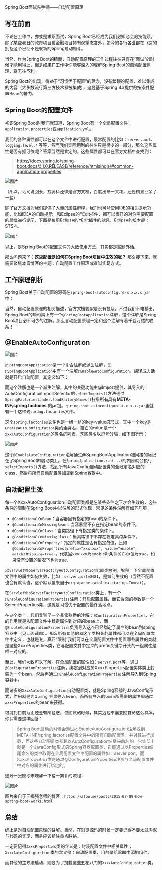 Spring Boot面试杀手锏——自动配置原理

## 写在前面

不论在工作中，亦或是求职面试，Spring Boot已经成为我们必知必会的技能项。除了某些老旧的政府项目或金融项目持有观望态度外，如今的各行各业都在飞速的拥抱这个已经不是很新的Spring启动框架。

当然，作为Spring Boot的精髓，自动配置原理的工作过程往往只有在“面试”的时候才能用得上，但是如果在工作中你能够深入的理解Spring Boot的自动配置原理，将无往不利。

Spring Boot的出现，得益于“习惯优于配置”的理念，没有繁琐的配置、难以集成的内容（大多数流行第三方技术都被集成），这是基于Spring 4.x提供的按条件配置Bean的能力。

## Spring Boot的配置文件

初识Spring Boot时我们就知道，Spring Boot有一个全局配置文件：`application.properties`或`application.yml`。

我们的各种属性都可以在这个文件中进行配置，最常配置的比如：`server.port`、`logging.level.*` 等等，然而我们实际用到的往往只是很少的一部分，那么这些属性是否有据可依呢？答案当然是肯定的，这些属性都可以在官方文档中查找到：

> https://docs.spring.io/spring-boot/docs/2.1.0.RELEASE/reference/htmlsingle/#common-application-properties

![图片](https://mmbiz.qpic.cn/mmbiz_png/eQPyBffYbucHUOGcuujjDauAqWial6mia79N4dM5ia1x5CVmtq2A6ibHDDvicUuQYuxBGBo5c9kQXl5TE0iaibdvUs42Q/640?wx_fmt=png&tp=webp&wxfrom=5&wx_lazy=1&wx_co=1)

（所以，话又说回来，找资料还得是官方文档，百度出来一大堆，还是稍显业余了一些）

除了官方文档为我们提供了大量的属性解释，我们也可以使用IDE的相关提示功能，比如IDEA的自动提示，和Eclipse的YEdit插件，都可以很好的对你需要配置的属性进行提示，下图是使用Eclipse的YEdit插件的效果，Eclipse的版本是：STS 4。

![图片](https://mmbiz.qpic.cn/mmbiz_png/eQPyBffYbucHUOGcuujjDauAqWial6mia7ZSgbKGAuVrfVE3ea5fn5FWgIfiawIUSIWxiaSMqY0E8MbbAOvf15WBiaA/640?wx_fmt=png&tp=webp&wxfrom=5&wx_lazy=1&wx_co=1)

以上，是Spring Boot的配置文件的大致使用方法，其实都是些题外话。

那么问题来了：**这些配置是如何在Spring Boot项目中生效的呢？** 那么接下来，就需要聚焦本篇博客的主题：自动配置工作原理或者叫实现方式。

## 工作原理剖析

Spring Boot关于自动配置的源码在`spring-boot-autoconfigure-x.x.x.x.jar`中：

当然，自动配置原理的相关描述，官方文档貌似是没有提及。不过我们不难猜出，Spring Boot的启动类上有一个`@SpringBootApplication`注解，这个注解是Spring Boot项目必不可少的注解。那么自动配置原理一定和这个注解有着千丝万缕的联系！

## @EnableAutoConfiguration

![图片](https://mmbiz.qpic.cn/mmbiz_png/eQPyBffYbucHUOGcuujjDauAqWial6mia72NvP26rVZBgkyuqiaSwolApTHoRpbWQOlHuAlq1vnIfFxgRYvECAkAQ/640?wx_fmt=png&tp=webp&wxfrom=5&wx_lazy=1&wx_co=1)

`@SpringBootApplication`是一个复合注解或派生注解，在`@SpringBootApplication`中有一个注解`@EnableAutoConfiguration`，翻译成人话就是开启自动配置，其定义如下：

而这个注解也是一个派生注解，其中的关键功能由@Import提供，其导入的AutoConfigurationImportSelector的`selectImports()`方法通过`SpringFactoriesLoader.loadFactoryNames()`扫描所有具有**META-INF/spring.factories** 的jar包。`spring-boot-autoconfigure-x.x.x.x.jar`里就有一个这样的`spring.factories`文件。

这个`spring.factories`文件也是一组一组的key=value的形式，其中一个key是`EnableAutoConfiguration`类的全类名，而它的value是一个`xxxxAutoConfiguration`的类名的列表，这些类名以逗号分隔，如下图所示：

![图片](https://mmbiz.qpic.cn/mmbiz_png/eQPyBffYbucHUOGcuujjDauAqWial6mia7xPd4XCIaxL06BKRaRJDGdJuYn47hdYrd1mEJvOT3PqWzDEjTSFLtPQ/640?wx_fmt=png&tp=webp&wxfrom=5&wx_lazy=1&wx_co=1)

这个`@EnableAutoConfiguration`注解通过@SpringBootApplication被间接的标记在了Spring Boot的启动类上。在`SpringApplication.run(...)`的内部就会执行`selectImports()`方法，找到所有JavaConfig自动配置类的全限定名对应的class，然后将所有自动配置类加载到Spring容器中。

## 自动配置生效

每一个XxxxAutoConfiguration自动配置类都是在某些条件之下才会生效的，这些条件的限制在Spring Boot中以注解的形式体现，常见的条件注解有如下几项：

- `@ConditionalOnBean`：当容器里有指定的bean的条件下。
- `@ConditionalOnMissingBean`：当容器里不存在指定bean的条件下。
- `@ConditionalOnClass`：当类路径下有指定类的条件下。
- `@ConditionalOnMissingClass`：当类路径下不存在指定类的条件下。
- `@ConditionalOnProperty`：指定的属性是否有指定的值，比如`@ConditionalOnProperties(prefix=”xxx.xxx”, value=”enable”, matchIfMissing=true)`，代表当xxx.xxx为enable时条件的布尔值为true，如果没有设置的情况下也为true。

以`ServletWebServerFactoryAutoConfiguration`配置类为例，解释一下全局配置文件中的属性如何生效，比如：`server.port=8081`，是如何生效的（当然不配置也会有默认值，这个默认值来自于`org.apache.catalina.startup.Tomcat`）。

在`ServletWebServerFactoryAutoConfiguration`类上，有一个`@EnableConfigurationProperties`注解：开启配置属性，而它后面的参数是一个ServerProperties类，这就是习惯优于配置的最终落地点。

在这个类上，我们看到了一个非常熟悉的注解：`@ConfigurationProperties`，它的作用就是从配置文件中绑定属性到对应的bean上，而`@EnableConfigurationProperties`负责导入这个已经绑定了属性的bean到spring容器中（见上面截图）。那么所有其他的和这个类相关的属性都可以在全局配置文件中定义，也就是说，真正“限制”我们可以在全局配置文件中配置哪些属性的类就是这些XxxxProperties类，它与配置文件中定义的prefix关键字开头的一组属性是唯一对应的。

至此，我们大致可以了解。在全局配置的属性如：`server.port`等，通过`@ConfigurationProperties`注解，绑定到对应的XxxxProperties配置实体类上封装为一个bean，然后再通过`@EnableConfigurationProperties`注解导入到Spring容器中。

而诸多的`XxxxAutoConfiguration`自动配置类，就是Spring容器的JavaConfig形式，作用就是为Spring 容器导入bean，而所有导入的bean所需要的属性都通过`xxxxProperties`的bean来获得。

可能到目前为止还是有所疑惑，但面试的时候，其实远远不需要回答的这么具体，你只需要这样回答：

> Spring Boot启动的时候会通过@EnableAutoConfiguration注解找到META-INF/spring.factories配置文件中的所有自动配置类，并对其进行加载，而这些自动配置类都是以AutoConfiguration结尾来命名的，它实际上就是一个JavaConfig形式的Spring容器配置类，它能通过以Properties结尾命名的类中取得在全局配置文件中配置的属性如：server.port，而XxxxProperties类是通过@ConfigurationProperties注解与全局配置文件中对应的属性进行绑定的。

通过一张图标来理解一下这一繁复的流程：

![图片](https://mmbiz.qpic.cn/mmbiz_png/eQPyBffYbucHUOGcuujjDauAqWial6mia7RVlibdAZX1ibYAfuj0NuLGqLO3tC98HFzDlnmSc7rGI7wox1p4LIwp4w/640?wx_fmt=png&tp=webp&wxfrom=5&wx_lazy=1&wx_co=1)

图片来自于王福强老师的博客：`https://afoo.me/posts/2015-07-09-how-spring-boot-works.html`

## 总结

综上是对自动配置原理的讲解。当然，在浏览源码的时候一定要记得不要太过拘泥与代码的实现，而是应该抓住重点脉络。

一定要记得`XxxxProperties`类的含义是：封装配置文件中相关属性；`XxxxAutoConfiguration`类的含义是：自动配置类，目的是给容器中添加组件。

而其他的主方法启动，则是为了加载这些五花八门的`XxxxAutoConfiguration`类。